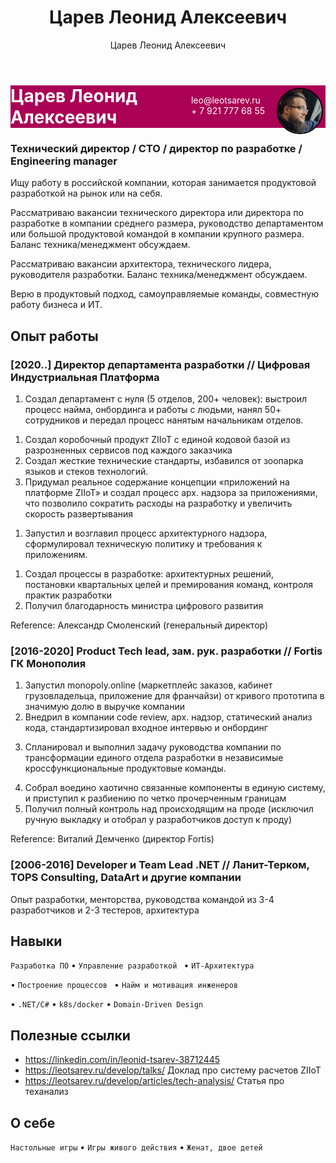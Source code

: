 ﻿---
title: Царев Леонид Алексеевич
description: Резюме Царев Леонид Алексеевич
author: Царев Леонид Алексеевич
language: ru
---
<div style="BACKGROUND: #A05; COLOR: WHITE"> 
<img style="float:right;border-radius:50%;width:70px;margin: 4px;border:2px solid black" src="tsarev-avatar.png" />

<span style="float:right;padding:15px">
  leo@leotsarev.ru <br /> &plus; 7 921 777 68 55
</span>

# Царев Леонид Алексеевич

</div>

### Технический директор / CTO / директор по разработке / Engineering manager
Ищу работу в российской компании, которая занимается продуктовой разработкой на рынок или на себя. 
<!-- management -->
Рассматриваю вакансии технического директора или директора по разработке в компании среднего размера, руководство департаментом 
или большой продуктовой командой в компании крупного размера. Баланс техника/менеджмент обсуждаем.
<!--end-->
<!-- tech -->
Рассматриваю вакансии архитектора, технического лидера, руководителя разработки. Баланс техника/менеджмент обсуждаем.
<!--end-->

Верю в продуктовый подход, самоуправляемые команды, совместную работу бизнеса и ИТ. 

## Опыт работы
### [2020­..] Директор департамента разработки // Цифровая Индустриальная Платформа
<!-- management -->
1. Создал департамент с нуля (5 отделов, 200+ человек): выстроил процесс найма, онбординга и работы с людьми, нанял 50+ сотрудников и передал процесс нанятым начальникам отделов.
<!--end-->
1. Создал коробочный продукт ZIIoT c единой кодовой базой из разрозненных сервисов под каждого заказчика
1. Создал жесткие технические стандарты, избавился от зоопарка языков и стеков технологий.
1. Придумал реальное содержание концепции «приложений на платформе ZIIoT» и создал процесс арх. надзора за приложениями, что позволило сократить расходы на разработку и увеличить скорость развертывания
<!-- tech -->
1. Запустил и возглавил процесс архитектурного надзора, сформулировал техническую политику и требования к приложениям.
<!--end-->
<!-- management -->
1. Создал процессы в разработке: архитектурных решений, постановки квартальных целей и премирования команд, контроля практик разработки
1. Получил благодарность министра цифрового развития
<!--end-->

Reference: Александр Смоленский (генеральный директор)

### [2016­-2020] Product Tech lead, зам. рук. разработки // Fortis ГК Монополия 
1. Запустил monopoly.online (маркетплейс заказов, кабинет грузовладельца, приложение для франчайзи) от кривого прототипа в значимую долю в выручке компании
2. Внедрил в компании сode review, арх. надзор, статический анализ кода, стандартизировал входное интервью и онбординг
<!-- management -->
3. Спланировал и выполнил задачу руководства компании по трансформации единого отдела разработки в независимые кроссфункциональные продуктовые команды.
<!--end-->
4. Собрал воедино хаотично связанные компоненты в единую систему, и приступил к разбиению по четко прочерченным границам
5. Получил полный контроль над происходящим на проде (исключил ручную выкладку и отобрал у разработчиков доступ к проду)

Reference: Виталий Демченко (директор Fortis)

### [2006­-2016] Developer и Team Lead .NET // Ланит-Терком, TOPS Consulting, DataArt  и другие компании
Опыт разработки, менторства, руководства командой из 3-4 разработчиков и 2-3 тестеров, архитектура

## Навыки
``` Разработка ПО ``` • ``` Управление разработкой  ``` • ```ИТ-Архитектура``` 
<!-- management -->
• ```Построение процессов ``` • ```Найм и мотивация инженеров```
<!--end-->
<!-- tech -->
• ```.NET/C#``` • ```k8s/docker``` • ```Domain-Driven Design```
<!--end-->

## Полезные ссылки

- https://linkedin.com/in/leonid-tsarev-38712445
- https://leotsarev.ru/develop/talks/ Доклад про систему расчетов ZIIoT
- https://leotsarev.ru/develop/articles/tech-analysis/ Статья про теханализ

## О себе 
```Настольные игры``` • ```Игры живого действия``` • ```Женат, двое детей```

